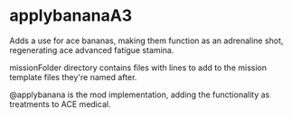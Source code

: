 # applybananaA3

Adds a use for ace bananas, making them function as an adrenaline shot, regenerating ace advanced fatigue stamina. 

missionFolder directory contains files with lines to add to the mission template files they're named after.

@applybanana is the mod implementation, adding the functionality as treatments to ACE medical.